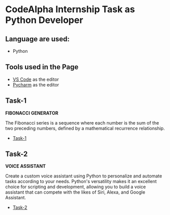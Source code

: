 # CodeAlpha Internship Task as Python Developer


## Language are used:
- Python


## Tools used in the Page

- [VS Code](https://code.visualstudio.com/) as the editor
- [Pycharm](https://www.jetbrains.com/pycharm/) as the editor

## Task-1 
**FIBONACCI GENERATOR**

The Fibonacci series is a sequence where each number is
the sum of the two preceding numbers, defined by a
mathematical recurrence relationship.

- [Task-1](https://github.com/DS-Popeye/CodeAlpha_Internship_Task/blob/main/fibonacci%20generator%20python.py)


## Task-2
**VOICE ASSISTANT**

Create a custom voice assistant using Python to
personalize and automate tasks according to your
needs. Python's versatility makes it an excellent choice
for scripting and development, allowing you to build a
voice assistant that can compete with the likes of Siri,
Alexa, and Google Assistant.

- [Task-2](https://github.com/DS-Popeye/CodeAlpha_Internship_Task/blob/main/voice-assistant.py)